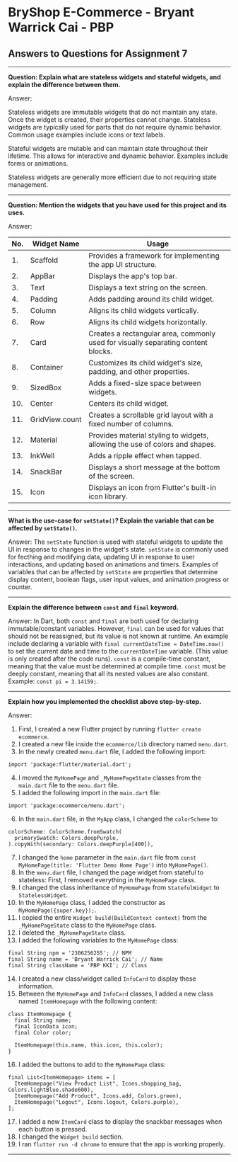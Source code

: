# BryShop E-Commerce - Bryant Warrick Cai - PBP

## Answers to Questions for Assignment 7

---

**Question: Explain what are stateless widgets and stateful widgets, and explain the difference between them.**

Answer:

Stateless widgets are immutable widgets that do not maintain any state. Once the widget is created, their properties cannot change. Stateless widgets are typically used for parts that do not require dynamic behavior. Common usage examples include icons or text labels.

Stateful widgets are mutable and can maintain state throughout their lifetime. This allows for interactive and dynamic behavior. Examples include forms or animations.

Stateless widgets are generally more efficient due to not requiring state management.

---

**Question: Mention the widgets that you have used for this project and its uses.**

Answer:

| No. | Widget Name    | Usage                                                                             |
|-----|----------------|-----------------------------------------------------------------------------------|
| 1.  | Scaffold       | Provides a framework for implementing the app UI structure.                       |
| 2.  | AppBar         | Displays the app's top bar.                                                       |
| 3.  | Text           | Displays a text string on the screen.                                             |
| 4.  | Padding        | Adds padding around its child widget.                                             |
| 5.  | Column         | Aligns its child widgets vertically.                                              |
| 6.  | Row            | Aligns its child widgets horizontally.                                            |
| 7.  | Card           | Creates a rectangular area, commonly used for visually separating content blocks. |
| 8.  | Container      | Customizes its child widget's size, padding, and other properties.                |
| 9.  | SizedBox       | Adds a fixed-size space between widgets.                                          |
| 10. | Center         | Centers its child widget.                                                         |
| 11. | GridView.count | Creates a scrollable grid layout with a fixed number of columns.                  |
| 12. | Material       | Provides material styling to widgets, allowing the use of colors and shapes.      |
| 13. | InkWell        | Adds a ripple effect when tapped.                                                 |
| 14. | SnackBar       | Displays a short message at the bottom of the screen.                             |
| 15. | Icon           | Displays an icon from Flutter's built-in icon library.                            |

---

**What is the use-case for `setState()`? Explain the variable that can be affected by `setState()`.**

Answer: The `setState` function is used with stateful widgets to update the UI in response to changes in the widget's state. `setState` is commonly used for fecthing and modifying data, updating UI in response to user interactions, and updating based on animations and timers. Examples of variables that can be affected by `setState` are properties that determine display content, boolean flags, user input values, and animation progress or counter.

---

**Explain the difference between `const` and `final` keyword.**

Answer: In Dart, both `const` and `final` are both used for declaring immutable/constant variables. However, `final` can be used for values that should not be reassigned, but its value is not known at runtime. An example include declaring a variable with `final currentDateTime = DateTime.now()` to set the current date and time to the `currentDateTime` variable. (This value is only created after the code runs). `const` is a compile-time constant, meaning that the value must be determined at compile time. `const` must be deeply constant, meaning that all its nested values are also constant. Example: `const pi = 3.14159;`.

---

**Explain how you implemented the checklist above step-by-step.**

Answer:

1. First, I created a new Flutter project by running `flutter create ecommerce`.
2. I created a new file inside the `ecommerce/lib` directory named `menu.dart`.
3. In the newly created `menu.dart` file, I added the following import:
```
import 'package:flutter/material.dart';
```
4. I moved the `MyHomePage` and `_MyHomePageState` classes from the `main.dart` file to the `menu.dart` file.
5. I added the following import in the `main.dart` file:
```
import 'package:ecommerce/menu.dart';
```
6. In the `main.dart` file, in the `MyApp` class, I changed the `colorScheme` to:
```
colorScheme: ColorScheme.fromSwatch(
  primarySwatch: Colors.deepPurple,
).copyWith(secondary: Colors.deepPurple[400]),
```
7. I changed the `home` parameter in the `main.dart` file from `const MyHomePage(title: 'Flutter Demo Home Page')` into `MyHomePage()`.
8. In the `menu.dart` file, I changed the page widget from stateful to stateless: First, I removed everything in the `MyHomePage` class.
9. I changed the class inheritance of `MyHomePage` from `StatefulWidget` to `StatelessWidget`.
10. In the `MyHomePage` class, I added the constructor as `MyHomePage({super.key});`.
11. I copied the entire `Widget build(BuildContext context)` from the `_MyHomePageState` class to the `MyHomePage` class.
12. I deleted the `_MyHomePageState` class.
13. I added the following variables to the `MyHomePage` class:
```
final String npm = '2306256255'; // NPM
final String name = 'Bryant Warrick Cai'; // Name
final String className = 'PBP KKI'; // Class
```
14. I created a new class/widget called `InfoCard` to display these information.
15. Between the `MyHomePage` and `InfoCard` classes, I added a new class named `ItemHomepage` with the following content:
```
class ItemHomepage {
  final String name;
  final IconData icon;
  final Color color;

  ItemHomepage(this.name, this.icon, this.color);
}
```
16. I added the buttons to add to the `MyHomePage` class:
```
final List<ItemHomepage> items = [
  ItemHomepage("View Product List", Icons.shopping_bag, Colors.lightBlue.shade600),
  ItemHomepage("Add Product", Icons.add, Colors.green),
  ItemHomepage("Logout", Icons.logout, Colors.purple),
];
```
17. I added a new `ItemCard` class to display the snackbar messages when each button is pressed.
18. I changed the `Widget build` section.
19. I ran `flutter run -d chrome` to ensure that the app is working properly.

---
